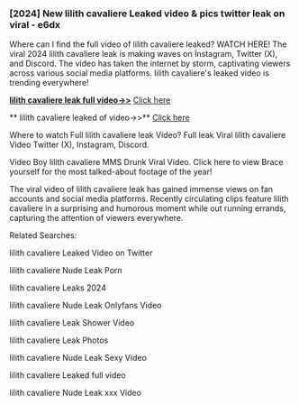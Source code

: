 ### [2024] New  lilith cavaliere Leaked video & pics twitter leak on viral - e6dx
Where can I find the full video of  lilith cavaliere leaked? WATCH HERE! The viral 2024  lilith cavaliere leak is making waves on Instagram, Twitter (X), and Discord. The video has taken the internet by storm, captivating viewers across various social media platforms.  lilith cavaliere's leaked video is trending everywhere!


**[ lilith cavaliere leak full video->>](http://wildbook.top/wildbook8git)** [Click here](http://wildbook.top/wildbook8git)

** lilith cavaliere leaked of video->>** [Click here](http://wildbook.top/wildbook8git)


Where to watch Full  lilith cavaliere leak Video? Full leak Viral  lilith cavaliere Video Twitter (X), Instagram, Discord.

Video Boy  lilith cavaliere MMS Drunk Viral Video. Click here to view Brace yourself for the most talked-about footage of the year!

The viral video of  lilith cavaliere leak has gained immense views on fan accounts and social media platforms. Recently circulating clips feature  lilith cavaliere in a surprising and humorous moment while out running errands, capturing the attention of viewers everywhere.


Related Searches:

 lilith cavaliere Leaked Video on Twitter

 lilith cavaliere Nude Leak Porn

 lilith cavaliere Leaks 2024

 lilith cavaliere Nude Leak Onlyfans Video

 lilith cavaliere Leak Shower Video

 lilith cavaliere Leak Photos

 lilith cavaliere Nude Leak Sexy Video

 lilith cavaliere Leaked full video

 lilith cavaliere Nude Leak xxx Video

